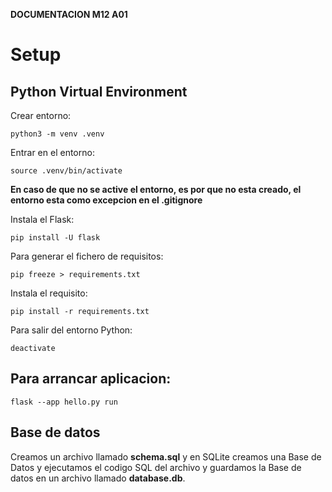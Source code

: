 **DOCUMENTACION M12 A01**

# Setup

## Python Virtual Environment

Crear entorno:

    python3 -m venv .venv

Entrar en el entorno:

    source .venv/bin/activate

**En caso de que no se active el entorno, es por que no esta creado, el entorno esta como excepcion en el .gitignore**

Instala el Flask:

    pip install -U flask

Para generar el fichero de requisitos:

    pip freeze > requirements.txt

Instala el requisito:

    pip install -r requirements.txt

Para salir del entorno Python:

    deactivate

## Para arrancar aplicacion:
    flask --app hello.py run

## Base de datos

Creamos un archivo llamado **schema.sql** y en SQLite creamos una Base de Datos y ejecutamos el codigo SQL del archivo y guardamos la Base de datos en un archivo llamado **database.db**.

